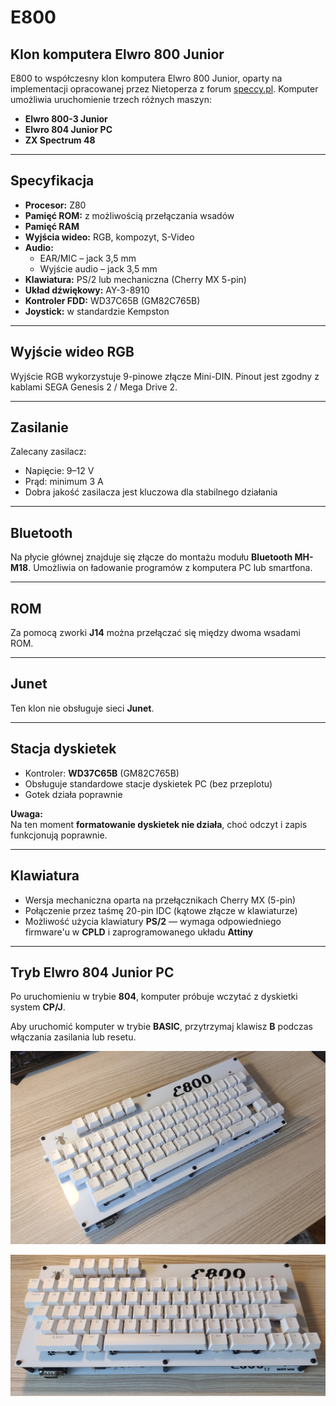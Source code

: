 # E800  
## Klon komputera Elwro 800 Junior

E800 to współczesny klon komputera Elwro 800 Junior, oparty na implementacji opracowanej przez Nietoperza z forum [speccy.pl](https://speccy.pl). Komputer umożliwia uruchomienie trzech różnych maszyn:

- **Elwro 800-3 Junior**
- **Elwro 804 Junior PC**
- **ZX Spectrum 48**

---

## Specyfikacja

- **Procesor:** Z80  
- **Pamięć ROM:** z możliwością przełączania wsadów  
- **Pamięć RAM**  
- **Wyjścia wideo:** RGB, kompozyt, S-Video  
- **Audio:**  
  - EAR/MIC – jack 3,5 mm  
  - Wyjście audio – jack 3,5 mm  
- **Klawiatura:** PS/2 lub mechaniczna (Cherry MX 5-pin)  
- **Układ dźwiękowy:** AY-3-8910  
- **Kontroler FDD:** WD37C65B (GM82C765B)  
- **Joystick:** w standardzie Kempston  

---

## Wyjście wideo RGB

Wyjście RGB wykorzystuje 9-pinowe złącze Mini-DIN. Pinout jest zgodny z kablami SEGA Genesis 2 / Mega Drive 2.

---

## Zasilanie

Zalecany zasilacz:  
- Napięcie: 9–12 V  
- Prąd: minimum 3 A  
- Dobra jakość zasilacza jest kluczowa dla stabilnego działania

---

## Bluetooth

Na płycie głównej znajduje się złącze do montażu modułu **Bluetooth MH-M18**. Umożliwia on ładowanie programów z komputera PC lub smartfona.

---

## ROM

Za pomocą zworki **J14** można przełączać się między dwoma wsadami ROM.

---

## Junet

Ten klon nie obsługuje sieci **Junet**.

---

## Stacja dyskietek

- Kontroler: **WD37C65B**  (GM82C765B)
- Obsługuje standardowe stacje dyskietek PC (bez przeplotu)
- Gotek działa poprawnie

**Uwaga:**  
Na ten moment **formatowanie dyskietek nie działa**, choć odczyt i zapis funkcjonują poprawnie.

---

## Klawiatura

- Wersja mechaniczna oparta na przełącznikach Cherry MX (5-pin)
- Połączenie przez taśmę 20-pin IDC (kątowe złącze w klawiaturze)
- Możliwość użycia klawiatury **PS/2** — wymaga odpowiedniego firmware'u w **CPLD** i zaprogramowanego układu **Attiny**

---

## Tryb Elwro 804 Junior PC

Po uruchomieniu w trybie **804**, komputer próbuje wczytać z dyskietki system **CP/J**.

Aby uruchomić komputer w trybie **BASIC**, przytrzymaj klawisz **B** podczas włączania zasilania lub resetu.

![E800 Picture 1](/photos/e800_1_s.jpg)

![E800 Picture 2](/photos/e800_25_s.jpg)